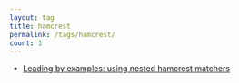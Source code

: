 ```yaml
---
layout: tag
title: hamcrest
permalink: /tags/hamcrest/
count: 1
---
```


- [Leading by examples: using nested hamcrest matchers](http://www.lukehackett.com/posts/hamcrest-nested-matchers)
